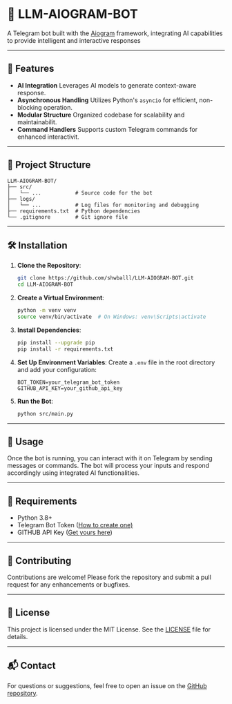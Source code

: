 
# 🤖 LLM-AIOGRAM-BOT
A Telegram bot built with the [Aiogram](https://aiogram.dev/) framework, integrating AI capabilities to provide intelligent and interactive responses

---

## 🚀 Features

- **AI Integration** Leverages AI models to generate context-aware response.
- **Asynchronous Handling** Utilizes Python's `asyncio` for efficient, non-blocking operation.
- **Modular Structure** Organized codebase for scalability and maintainabilit.
- **Command Handlers** Supports custom Telegram commands for enhanced interactivit.

---

## 📁 Project Structure


```
LLM-AIOGRAM-BOT/
├── src/
│   └── ...           # Source code for the bot
├── logs/
│   └── ...           # Log files for monitoring and debugging
├── requirements.txt  # Python dependencies
└── .gitignore        # Git ignore file
```


---

## 🛠️ Installation

1. **Clone the Repository**:
   ```bash
   git clone https://github.com/shwballl/LLM-AIOGRAM-BOT.git
   cd LLM-AIOGRAM-BOT
   ```


2. **Create a Virtual Environment**:
   ```bash
   python -m venv venv
   source venv/bin/activate  # On Windows: venv\Scripts\activate
   ```


3. **Install Dependencies**:
   ```bash
   pip install --upgrade pip
   pip install -r requirements.txt
   ```

4. **Set Up Environment Variables**:
   Create a `.env` file in the root directory and add your configuration:
   ```env
   BOT_TOKEN=your_telegram_bot_token
   GITHUB_API_KEY=your_github_api_key
   ```


5. **Run the Bot**:
   ```bash
   python src/main.py
   ```


---

## 🧪 Usage

Once the bot is running, you can interact with it on Telegram by sending messages or commands. The bot will process your inputs and respond accordingly using integrated AI functionalities.

---

## 🧾 Requirements

- Python 3.8+
- Telegram Bot Token ([How to create one)](https://core.telegram.org/bots#6-botfaher)
- GITHUB API Key ([Get yours here]())

---

## 🤝 Contributing

Contributions are welcome! Please fork the repository and submit a pull request for any enhancements or bugfixes.

---

## 📄 License

This project is licensed under the MIT License. See the [LICENSE](LICENSE) file for details.

---

## 📬 Contact

For questions or suggestions, feel free to open an issue on the [GitHub repository](https://github.com/shwballl/LLM-AIOGRAM-BOTissues).

